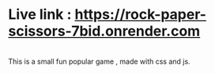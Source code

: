 # Live link : https://rock-paper-scissors-7bid.onrender.com
<br>
This is a small fun popular game , made with css and js.

